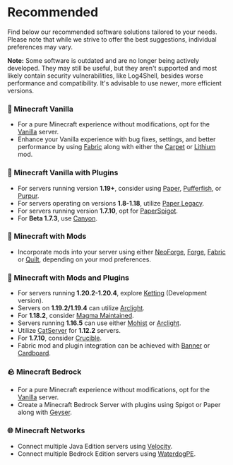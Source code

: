 # Recommended
Find below our recommended software solutions tailored to your needs. Please note that while we strive to offer the best suggestions, individual preferences may vary.

**Note:** Some software is outdated and are no longer being actively developed. They may still be useful, but they aren't supported and most likely contain security vulnerabilities, like Log4Shell, besides worse performance and compatibility. It's advisable to use newer, more efficient versions.

### 🍦 Minecraft Vanilla
- For a pure Minecraft experience without modifications, opt for the [Vanilla](java/VANILLA.md#-vanilla) server.
- Enhance your Vanilla experience with bug fixes, settings, and better performance by using [Fabric](java/MODS.md#-fabric) along with either the [Carpet](https://www.curseforge.com/minecraft/mc-mods/carpet) or [Lithium](https://www.curseforge.com/minecraft/mc-mods/lithium) mod.

### 🚰 Minecraft Vanilla with Plugins
- For servers running version **1.19+**, consider using [Paper](java/PLUGINS.md#-paper), [Pufferfish](java/PLUGINS.md#-pufferfish), or [Purpur](java/PLUGINS.md#-purpur).
- For servers operating on versions **1.8-1.18**, utilize [Paper Legacy](java/PLUGINS.md#-paper).
- For servers running version **1.7.10**, opt for [PaperSpigot](java/PLUGINS.md#-paper).
- For **Beta 1.7.3**, use [Canyon](java/PLUGINS.md#-canyon).

### 🔨 Minecraft with Mods
- Incorporate mods into your server using either [NeoForge](java/MODS.md#-neoforge), [Forge](java/MODS.md#-forge), [Fabric](java/MODS.md#-fabric) or [Quilt](java/MODS.md#-quiltmc), depending on your mod preferences.

### 🔮 Minecraft with Mods and Plugins
- For servers running **1.20.2-1.20.4**, explore [Ketting](java/MODS+PLUGINS.md#-ketting) (Development version).
- Servers on **1.19.2/1.19.4** can utilize [Arclight](java/MODS+PLUGINS.md#-arclight).
- For **1.18.2**, consider [Magma Maintained](java/MODS+PLUGINS.md#-magma-maintained).
- Servers running **1.16.5** can use either [Mohist](java/MODS+PLUGINS.md#-mohist) or [Arclight](java/MODS+PLUGINS.md#-arclight).
- Utilize [CatServer](java/MODS+PLUGINS.md#-catserver) for **1.12.2** servers.
- For **1.7.10**, consider [Crucible](java/MODS+PLUGINS.md#-crucible).
- Fabric mod and plugin integration can be achieved with [Banner](java/MODS+PLUGINS.md#-banner) or [Cardboard](java/MODS+PLUGINS.md#-cardboard).

### 🪨 Minecraft Bedrock
- For a pure Minecraft experience without modifications, opt for the [Vanilla](bedrock/VANILLA.md#-vanilla--bedrock-dedicated-server-) server.
- Create a Minecraft Bedrock Server with plugins using Spigot or Paper along with [Geyser](OTHERS.md#-geysermc).

### 🌐 Minecraft Networks
- Connect multiple Java Edition servers using [Velocity](java/PROXIES.md#-velocity).
- Connect multiple Bedrock Edition servers using [WaterdogPE](bedrock/PROXIES.md#-waterdogpe).
